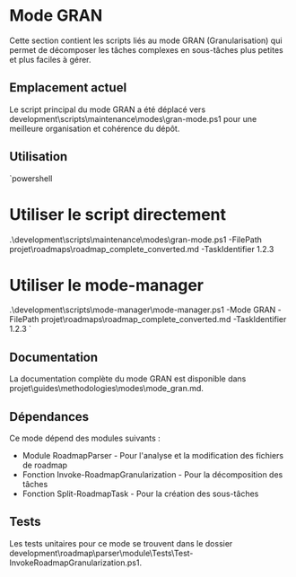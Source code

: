 ﻿# Mode GRAN

Cette section contient les scripts liés au mode GRAN (Granularisation) qui permet de décomposer les tâches complexes en sous-tâches plus petites et plus faciles à gérer.

## Emplacement actuel

Le script principal du mode GRAN a été déplacé vers development\scripts\maintenance\modes\gran-mode.ps1 pour une meilleure organisation et cohérence du dépôt.

## Utilisation

`powershell
# Utiliser le script directement
.\development\scripts\maintenance\modes\gran-mode.ps1 -FilePath  projet\roadmaps\roadmap_complete_converted.md -TaskIdentifier 1.2.3

# Utiliser le mode-manager
.\development\scripts\mode-manager\mode-manager.ps1 -Mode GRAN -FilePath projet\roadmaps\roadmap_complete_converted.md -TaskIdentifier 1.2.3
`

## Documentation

La documentation complète du mode GRAN est disponible dans projet\guides\methodologies\modes\mode_gran.md.

## Dépendances

Ce mode dépend des modules suivants :
- Module RoadmapParser - Pour l'analyse et la modification des fichiers de roadmap
- Fonction Invoke-RoadmapGranularization - Pour la décomposition des tâches
- Fonction Split-RoadmapTask - Pour la création des sous-tâches

## Tests

Les tests unitaires pour ce mode se trouvent dans le dossier development\roadmap\parser\module\Tests\Test-InvokeRoadmapGranularization.ps1.
